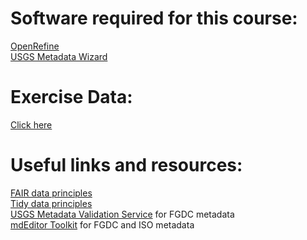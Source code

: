# Software required for this course:

[OpenRefine](https://openrefine.org/download.html)<br/>
[USGS Metadata Wizard](https://usgs.github.io/fort-pymdwizard/index.html)
##
# Exercise Data:

[Click here](https://github.com/mahunterUSGS/TWSC_Data_Management)
##
# Useful links and resources:

[FAIR data principles](https://www.go-fair.org/fair-principles/)<br/>
[Tidy data principles](https://tidyr.tidyverse.org/articles/tidy-data.html)<br/>
[USGS Metadata Validation Service](https://mrdata.usgs.gov/validation/) for FGDC metadata<br/>
[mdEditor Toolkit](https://www.mdeditor.org/) for FGDC and ISO metadata<br/>
